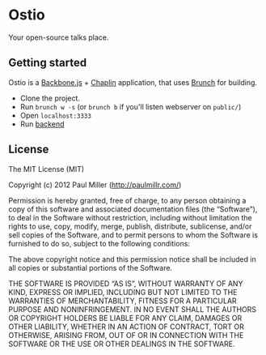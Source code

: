# Ostio
Your open-source talks place.

## Getting started
Ostio is a [Backbone.js](http://backbonejs.org/) + [Chaplin](https://github.com/chaplinjs/chaplin) application, that uses [Brunch](http://brunch.io/) for building.

* Clone the project.
* Run `brunch w -s` (or `brunch b` if you'll listen webserver on `public/`)
* Open `localhost:3333`
* Run [backend](https://github.com/paulmillr/ostio-api)

## License
The MIT License (MIT)

Copyright (c) 2012 Paul Miller (http://paulmillr.com/)

Permission is hereby granted, free of charge, to any person obtaining a copy
of this software and associated documentation files (the “Software”), to deal
in the Software without restriction, including without limitation the rights
to use, copy, modify, merge, publish, distribute, sublicense, and/or sell
copies of the Software, and to permit persons to whom the Software is
furnished to do so, subject to the following conditions:

The above copyright notice and this permission notice shall be included in
all copies or substantial portions of the Software.

THE SOFTWARE IS PROVIDED “AS IS”, WITHOUT WARRANTY OF ANY KIND, EXPRESS OR
IMPLIED, INCLUDING BUT NOT LIMITED TO THE WARRANTIES OF MERCHANTABILITY,
FITNESS FOR A PARTICULAR PURPOSE AND NONINFRINGEMENT. IN NO EVENT SHALL THE
AUTHORS OR COPYRIGHT HOLDERS BE LIABLE FOR ANY CLAIM, DAMAGES OR OTHER
LIABILITY, WHETHER IN AN ACTION OF CONTRACT, TORT OR OTHERWISE, ARISING FROM,
OUT OF OR IN CONNECTION WITH THE SOFTWARE OR THE USE OR OTHER DEALINGS IN
THE SOFTWARE.
